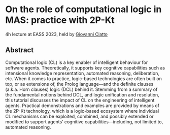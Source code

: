 # On the role of computational logic in MAS: practice with 2P-Kt

4h lecture at EASS 2023, held by [Giovanni Ciatto](mailto:giovanni.ciatto@unibo.it)

## Abstract

Computational logic (CL) is a key enabler of intelligent behaviour for software agents. Theoretically, it supports key cognitive capabilities such as intensional knowledge representation, automated reasoning, deliberation, etc. When it comes to practice, logic-based technologies are often built on top, or as extensions of, the Prolog language—and the definite clauses (a.k.a. Horn clauses) logic (DCL) behind it. Stemming from a summary of the fundamental notions behind DCL, and logic unification and resolution, this tutorial discusses the impact of CL on the engineering of intelligent agents. Practical demonstrations and examples are provided by means of the 2P-Kt technology, which is a logic-based ecosystem where individual CL mechanisms can be exploited, combined, and possibly extended or modified to support agents’ cognitive capabilities—including, not limited to, automated reasoning.
